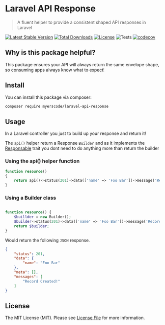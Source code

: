 # Laravel API Response
> A fluent helper to provide a consistent shaped API responses in Laravel

[![Latest Stable Version](https://poser.pugx.org/myerscode/laravel-api-response/v/stable)](https://packagist.org/packages/myerscode/laravel-api-response)
[![Total Downloads](https://poser.pugx.org/myerscode/laravel-api-response/downloads)](https://packagist.org/packages/myerscode/laravel-api-response)
[![License](https://poser.pugx.org/myerscode/laravel-api-response/license)](https://packagist.org/packages/myerscode/laravel-api-response)
![Tests](https://github.com/myerscode/laravel-api-response/actions/workflows/tests.yml/badge.svg?branch=main)
[![codecov](https://codecov.io/gh/myerscode/laravel-api-response/branch/main/graph/badge.svg?token=5ATH3Y8AX6)](https://codecov.io/gh/myerscode/laravel-api-response)
## Why is this package helpful?

This package ensures your API will always return the same envelope shape, so consuming apps always know what to expect!

## Install

You can install this package via composer:

``` bash
composer require myerscode/laravel-api-response
```

## Usage

In a Laravel controller you just to build up your response and return it! 

The `api()` helper return a Response `Builder` and as it implements the [Responsable](https://laravel.com/api/master/Illuminate/Contracts/Support/Responsable.html) 
trait you dont need to do anything more than return the builder

### Using the api() helper function
```php
function resource()
{
    return api()->status(201)->data(['name' => 'Foo Bar'])->message('Record Created!');
}
```

### Using a Builder class
```php

function resource() {
    $buillder = new Builder();
    $builder->status(201)->data(['name' => 'Foo Bar'])->message('Record Created!');
    return $builder;
}
```


Would return the following `JSON` response.

```json
{
    "status": 201,
    "data": {
        "name": "Foo Bar"
    },
    "meta": [],
    "messages": [
        "Record Created!"
    ]
}
```

## License

The MIT License (MIT). Please see [License File](LICENSE.md) for more information.

